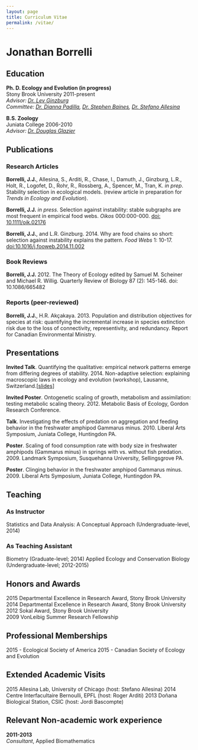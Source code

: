 ```yaml
---
layout: page
title: Curriculum Vitae
permalink: /vitae/
---
```

# Jonathan Borrelli  

## Education
**Ph. D. Ecology and Evolution (in progress)**  
Stony Brook University 2011-present  
*Advisor: [Dr. Lev Ginzburg](http://life.bio.sunysb.edu/ee/ginzburglab/)*  
*Committee: [Dr. Dianna Padilla](http://life.bio.sunysb.edu/ee/padillalab/), [Dr. Stephen Baines](http://life.bio.sunysb.edu/ee/baineslab/), [Dr. Stefano Allesina](http://allesinalab.uchicago.edu/)*

**B.S. Zoology**  
Juniata College 2006-2010  
*Advisor: [Dr. Douglas Glazier](http://jcsites.juniata.edu/faculty/glazier/)*

## Publications 
### Research Articles
**Borrelli, J.J.**, Allesina, S., Arditi, R., Chase, I., Damuth, J., Ginzburg, L.R., Holt, R., Logofet, D., Rohr, R., Rossberg, A., Spencer, M., Tran, K. *in prep*. Stability selection in ecological models. (review article in preparation for *Trends in Ecology and Evolution*). 

**Borrelli, J.J.** *in press*. Selection against instability: stable subgraphs are most frequent in empirical food webs. *Oikos* 000:000-000. [doi: 10.1111/oik.02176](http://www.oikosjournal.org/accepted-article/selection-against-instability-stable-subgraphs-are-most-frequent-empirical-food)

**Borrelli, J.J.**, and L.R. Ginzburg. 2014. Why are food chains so short: selection against instability explains the pattern. *Food Webs* 1: 10-17. [doi:10.1016/j.fooweb.2014.11.002](http://www.sciencedirect.com/science/article/pii/S2352249614000056)

### Book Reviews

**Borrelli, J.J.** 2012. The Theory of Ecology edited by Samuel M. Scheiner and Michael R. Willig. Quarterly Review of Biology 87 (2): 145-146. doi: 10.1086/665482

### Reports (peer-reviewed)

**Borrelli, J.J.**, H.R. Akçakaya. 2013. Population and distribution objectives for species at risk: quantifying the incremental increase in species extinction risk due to the loss of connectivity, representivity, and redundancy. Report for Canadian Environmental Ministry.

## Presentations
**Invited Talk**. Quantifying the qualitative: empirical network patterns emerge from differing degrees of stability. 2014. Non-adaptive selection: explaining macroscopic laws in ecology and evolution (workshop), Lausanne, Switzerland.[[slides](http://figshare.com/articles/Quantifying_the_qualitative_empirical_network_patterns_emerge_from_differing_degrees_of_stability/1256364)]

**Invited Poster**. Ontogenetic scaling of growth, metabolism and assimilation: testing metabolic scaling theory. 2012. Metabolic Basis of Ecology, Gordon Research Conference. 

**Talk**. Investigating the effects of predation on aggregation and feeding behavior in the freshwater amphipod Gammarus minus. 2010. Liberal Arts Symposium, Juniata College, Huntingdon PA. 

**Poster**. Scaling of food consumption rate with body size in freshwater amphipods (Gammarus minus) in springs with vs. without fish predation. 2009. Landmark Symposium, Susquehanna University, Sellingsgrove PA.  

**Poster**. Clinging behavior in the freshwater amphipod Gammarus minus. 2009. Liberal Arts Symposium, Juniata College, Huntingdon PA.

## Teaching
### As Instructor
Statistics and Data Analysis: A Conceptual Approach (Undergraduate-level, 2014) 

### As Teaching Assistant
Biometry (Graduate-level; 2014)
Applied Ecology and Conservation Biology (Undergraduate-level; 2012-2015)

## Honors and Awards
2015 Departmental Excellence in Research Award, Stony Brook University
2014 Departmental Excellence in Research Award, Stony Brook University    
2012 Sokal Award, Stony Brook University  
2009 VonLeibig Summer Research Fellowship

## Professional Memberships
2015 - Ecological Society of America
2015 - Canadian Society of Ecology and Evolution

## Extended Academic Visits
2015 Allesina Lab, University of Chicago (host: Stefano Allesina)
2014 Centre Interfacultaire Bernoulli, EPFL (host: Roger Arditi)
2013 Doñana Biological Station, CSIC (host: Jordi Bascompte) 

## Relevant Non-academic work experience
**2011-2013**  
*Consultant*, Applied Biomathematics
